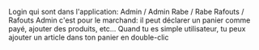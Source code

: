 Login qui sont dans l'application:
Admin / Admin
Rabe / Rabe
Rafouts / Rafouts 
Admin c'est pour le marchand: il peut déclarer un panier comme payé, ajouter des produits, etc...
Quand tu es simple utilisateur, tu peux ajouter un  article dans ton panier en double-clic 



